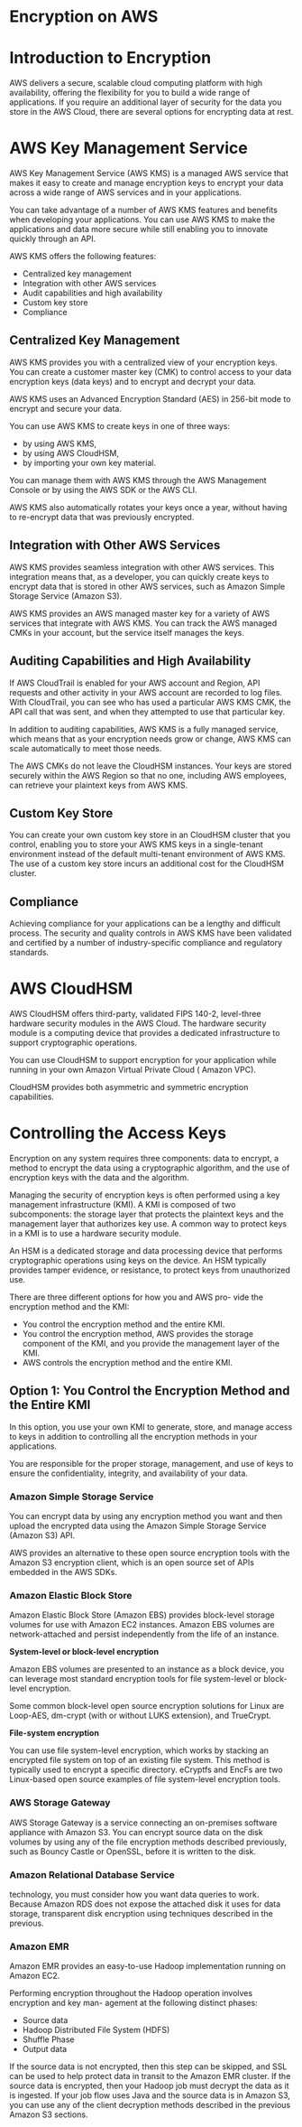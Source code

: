 # Encryption on AWS

# Introduction to Encryption

AWS delivers a secure, scalable cloud computing platform with high availability, offering the flexibility for you to
build a wide range of applications. If you require an additional layer of security for the data you store in the AWS
Cloud, there are several options for encrypting data at rest.

# AWS Key Management Service

AWS Key Management Service (AWS KMS) is a managed AWS service that makes it easy to create and manage encryption keys to
encrypt your data across a wide range of AWS services and in your applications.

You can take advantage of a number of AWS KMS features and benefits when developing your applications. You can use AWS
KMS to make the applications and data more secure while still enabling you to innovate quickly through an API.

AWS KMS offers the following features:

- Centralized key management
- Integration with other AWS services
- Audit capabilities and high availability
- Custom key store
- Compliance

## Centralized Key Management

AWS KMS provides you with a centralized view of your encryption keys. You can create a customer master key (CMK) to
control access to your data encryption keys (data keys) and to encrypt and decrypt your data.

AWS KMS uses an Advanced Encryption Standard (AES) in 256-bit mode to encrypt and secure your data.

You can use AWS KMS to create keys in one of three ways:

- by using AWS KMS,
- by using AWS CloudHSM,
- by importing your own key material.

You can manage them with AWS KMS through the AWS Management Console or by using the AWS SDK or the AWS CLI.

AWS KMS also automatically rotates your keys once a year, without having to re-encrypt data that was previously
encrypted.

## Integration with Other AWS Services

AWS KMS provides seamless integration with other AWS services. This integration means that, as a developer, you can
quickly create keys to encrypt data that is stored in other AWS services, such as Amazon Simple Storage Service (Amazon
S3).

AWS KMS provides an AWS managed master key for a variety of AWS services that integrate with AWS KMS. You can track the
AWS managed CMKs in your account, but the service itself manages the keys.

## Auditing Capabilities and High Availability

If AWS CloudTrail is enabled for your AWS account and Region, API requests and other activity in your AWS account are
recorded to log files. With CloudTrail, you can see who has used a particular AWS KMS CMK, the API call that was sent,
and when they attempted to use that particular key.

In addition to auditing capabilities, AWS KMS is a fully managed service, which means that as your encryption needs grow
or change, AWS KMS can scale automatically to meet those needs.

The AWS CMKs do not leave the CloudHSM instances. Your keys are stored securely within the AWS Region so that no one,
including AWS employees, can retrieve your plaintext keys from AWS KMS.

## Custom Key Store

You can create your own custom key store in an CloudHSM cluster that you control, enabling you to store your AWS KMS
keys in a single-tenant environment instead of the default multi-tenant environment of AWS KMS. The use of a custom key
store incurs an additional cost for the CloudHSM cluster.

## Compliance

Achieving compliance for your applications can be a lengthy and difficult process. The security and quality controls in
AWS KMS have been validated and certified by a number of industry-specific compliance and regulatory standards.

# AWS CloudHSM

AWS CloudHSM offers third-party, validated FIPS 140-2, level-three hardware security modules in the AWS Cloud. The
hardware security module is a computing device that provides a dedicated infrastructure to support cryptographic
operations.

You can use CloudHSM to support encryption for your application while running in your own Amazon Virtual Private Cloud (
Amazon VPC).

CloudHSM provides both asymmetric and symmetric encryption capabilities.

# Controlling the Access Keys

Encryption on any system requires three components: data to encrypt, a method to encrypt the data using a cryptographic
algorithm, and the use of encryption keys with the data and the algorithm.

Managing the security of encryption keys is often performed using a key management infrastructure (KMI).
A KMI is composed of two subcomponents: the storage layer that protects the plaintext keys and the management layer
that authorizes key use. A common way to protect keys in a KMI is to use a hardware security module.

An HSM is a dedicated storage and data processing device that performs cryptographic operations using keys on the
device. An HSM typically provides tamper evidence, or resistance, to protect keys from unauthorized use.

There are three different options for how you and AWS pro- vide the encryption method and the KMI:

- You control the encryption method and the entire KMI.
- You control the encryption method, AWS provides the storage component of the KMI, and you provide the management layer
  of the KMI.
- AWS controls the encryption method and the entire KMI.

## Option 1: You Control the Encryption Method and the Entire KMI

In this option, you use your own KMI to generate, store, and manage access to keys in addition to controlling all the
encryption methods in your applications.

You are responsible for the proper storage, management, and use of keys to ensure the confidentiality, integrity, and
availability of your data.

### Amazon Simple Storage Service

You can encrypt data by using any encryption method you want and then upload the encrypted data using the Amazon Simple
Storage Service (Amazon S3) API.

AWS provides an alternative to these open source encryption tools with the Amazon S3 encryption client, which is an open
source set of APIs embedded in the AWS SDKs.

### Amazon Elastic Block Store

Amazon Elastic Block Store (Amazon EBS) provides block-level storage volumes for use with Amazon EC2 instances. Amazon
EBS volumes are network-attached and persist independently from the life of an instance.

**System-level or block-level encryption**

Amazon EBS volumes are presented to an instance as a block device, you can leverage most standard encryption tools for
file system-level or block-level encryption.

Some common block-level open source encryption solutions for Linux are Loop-AES, dm-crypt (with or without LUKS
extension), and TrueCrypt.

**File-system encryption**

You can use file system-level encryption, which works by stacking an encrypted file system on top of an existing file
system. This method is typically used to encrypt a specific directory. eCryptfs and EncFs are two Linux-based open
source examples of file system-level encryption tools.

### AWS Storage Gateway

AWS Storage Gateway is a service connecting an on-premises software appliance with Amazon S3.
You can encrypt source data on the disk volumes by using any of the file encryption methods described previously, such
as Bouncy Castle or OpenSSL, before it is written to the disk.

### Amazon Relational Database Service

technology, you must consider how you want data queries to work. Because Amazon RDS does not expose the attached disk it
uses for data storage, transparent disk encryption using techniques described in the previous.

### Amazon EMR

Amazon EMR provides an easy-to-use Hadoop implementation running on Amazon EC2.

Performing encryption throughout the Hadoop operation involves encryption and key man- agement at the following distinct
phases:

- Source data
- Hadoop Distributed File System (HDFS)
- Shuffle Phase
- Output data

If the source data is not encrypted, then this step can be skipped, and SSL can be used to help protect data in transit
to the Amazon EMR cluster. If the source data is encrypted, then your Hadoop job must decrypt the data as it is
ingested. If your job flow uses Java and the source data is in Amazon S3, you can use any of the client decryption
methods described in the previous Amazon S3 sections.